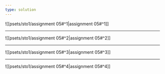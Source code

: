 ```yaml
---
type: solution
---
```


![[psets/sto1/assignment 05#^1|assignment 05#^1]]

---

![[psets/sto1/assignment 05#^2|assignment 05#^2]]

---

![[psets/sto1/assignment 05#^3|assignment 05#^3]]

---

![[psets/sto1/assignment 05#^4|assignment 05#^4]]